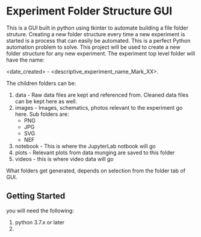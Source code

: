 # Experiment Folder Structure GUI
This is a GUI built in python using tkinter to automate building a file folder struture.
Creating a new folder structure every time a new experiment is started is a process that can easily be automated. This is a perfect Python automation problem to solve. This project will be used to create a new folder structure for any new experiment. 
The experiment top level folder will have the name:

\<date_created\> - \<descriptive_experiment_name_Mark_XX\>.
 
The children folders can be:
 1. data - Raw data files are kept and referenced from. Cleaned data files can be kept here as well.
 2. images - Images, schematics, photos relevant to the experiment go here. Sub folders are:
      * PNG
      * JPG
      * SVG
      * NEF
 3. notebook - This is where the JupyterLab notbook will go
 4. plots - Relevant plots from data munging are saved to this folder
 5. videos - this is where video data will go
 
 What folders get generated, depends on selection from the folder tab of GUI.

## Getting Started
you will need the following:
1. python 3.7.x or later
2. 